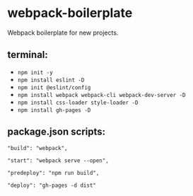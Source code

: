 # webpack-boilerplate
Webpack boilerplate for new projects.

## terminal: 
  - `npm init -y`
  - `npm install eslint -D`
  - `npm init @eslint/config`
  - `npm install webpack webpack-cli webpack-dev-server -D`
  - `npm install css-loader style-loader -D`
  - `npm install gh-pages -D`

## package.json scripts:

    "build": "webpack",

    "start": "webpack serve --open",

    "predeploy": "npm run build",

    "deploy": "gh-pages -d dist"
